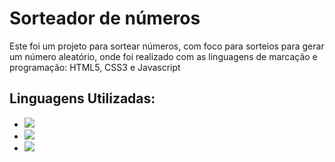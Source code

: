 <h1>Sorteador de números</h1>
<p>Este foi um projeto para sortear números, com foco para sorteios para gerar um número aleatório,
  onde foi realizado com as linguagens de marcação e programação: HTML5, CSS3 e Javascript</p>

<h2>Linguagens Utilizadas:</h2>
<ul>
  <li>
    <img src=https://img.shields.io/badge/HTML5-E34F26?style=for-the-badge&logo=html5&logoColor=white>
  </li>
  <li>
    <img src=https://img.shields.io/badge/CSS3-1572B6?style=for-the-badge&logo=css3&logoColor=white>
  </li>
   <li>
    <img src=https://img.shields.io/badge/JavaScript-323330?style=for-the-badge&logo=javascript&logoColor=F7DF1E>
  </li>
</ul>
